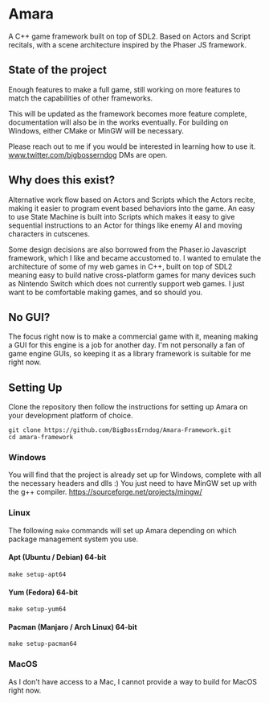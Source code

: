 # Amara
A C++ game framework built on top of SDL2. Based on Actors and Script recitals, with a scene architecture inspired by the Phaser JS framework.

## State of the project

Enough features to make a full game, still working on more features to match the capabilities of other frameworks.

This will be updated as the framework becomes more feature complete, documentation will also be in the works eventually.
For building on Windows, either CMake or MinGW will be necessary.

Please reach out to me if you would be interested in learning how to use it.
www.twitter.com/bigbosserndog
DMs are open.


## Why does this exist?

Alternative work flow based on Actors and Scripts which the Actors recite, making it easier to program event based behaviors into the game. An easy to use State Machine is built into Scripts which makes it easy to give sequential instructions to an Actor for things like enemy AI and moving characters in cutscenes.

Some design decisions are also borrowed from the Phaser.io Javascript framework, which I like and became accustomed to. I wanted to emulate the architecture of some of my web games in C++, built on top of SDL2 meaning easy to build native cross-platform games for many devices such as Nintendo Switch which does not currently support web games. I just want to be comfortable making games, and so should you.

## No GUI?
The focus right now is to make a commercial game with it, meaning making a GUI for this engine is a job for another day.
I'm not personally a fan of game engine GUIs, so keeping it as a library framework is suitable for me right now.
## Setting Up
Clone the repository then follow the instructions for setting up Amara on your development platform of choice.
```
git clone https://github.com/BigBossErndog/Amara-Framework.git
cd amara-framework
```

### Windows
You will find that the project is already set up for Windows, complete with all the necessary headers and dlls :)
You just need to have MinGW set up with the g++ compiler.
https://sourceforge.net/projects/mingw/

### Linux
The following `make` commands will set up Amara depending on which package management system you use.
#### Apt (Ubuntu / Debian) 64-bit
```
make setup-apt64
```
#### Yum (Fedora) 64-bit
```
make setup-yum64
```
#### Pacman (Manjaro / Arch Linux) 64-bit
```
make setup-pacman64
```


### MacOS
As I don't have access to a Mac, I cannot provide a way to build for MacOS right now.

